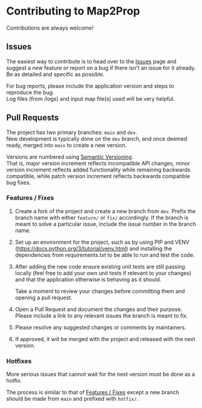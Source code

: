 # Contributing to Map2Prop

Contributions are always welcome!

## Issues

The easiest way to contribute is to head over to the [Issues](https://github.com/Erty-Gamedev/GoldSrc-Map2Prop/issues) page and suggest a new feature or report on a bug if there isn't an issue for it already. Be as detailed and specific as possible.

For bug reports, please include the application version and steps to reproduce the bug.<br />
Log files (from /logs) and input map file(s) used will be very helpful. 

## Pull Requests

The project has two primary branches: `main` and `dev`.<br />
New development is typically done on the `dev` branch, and once deemed ready, merged into `main` to create a new version.

Versions are numbered using [Semantic Versioning](https://semver.org/).<br />
That is, major version increment reflects incompatible API changes, minor version increment reflects added functionality while remaining backwards compatible, while patch version increment reflects backwards compatible bug fixes.

### Features / Fixes

1. Create a fork of the project and create a new branch from `dev`. Prefix the branch name with either `feature/` or `fix/` accordingly. If the branch is meant to solve a particular issue, include the issue number in the branch name.

2. Set up an environment for the project, such as by using PIP and VENV (https://docs.python.org/3/tutorial/venv.html) and installing the dependencies from requirements.txt to be able to run and test the code.

3. After adding the new code ensure existing unit tests are still passing locally (feel free to add your own unit tests if relevant to your changes) and that the application otherwise is behaving as it should.

   Take a moment to review your changes before committing them and opening a pull request.

4. Open a Pull Request and document the changes and their purpose. Please include a link to any relevant issues the branch is meant to fix.

5. Please resolve any suggested changes or comments by maintainers.

6. If approved, it will be merged with the project and released with the next version.

### Hotfixes

More serious issues that cannot wait for the next version must be done as a hotfix.

The process is similar to that of [Features / Fixes](#features--fixes) except a new branch should be made from `main` and prefixed with `hotfix/`.
